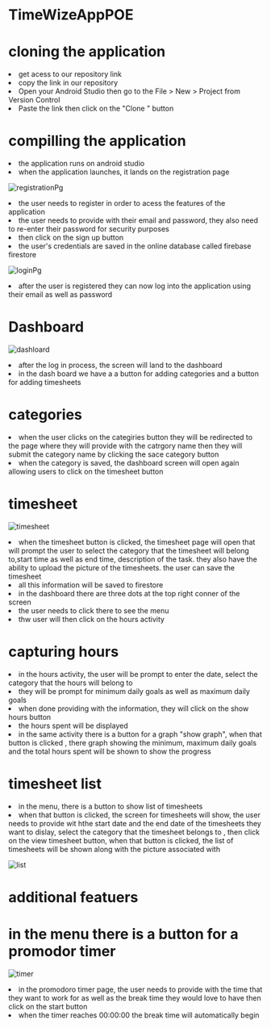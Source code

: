 # TimeWizeAppPOE
<h1>cloning the application</h1>
<li>get acess to our repository link</li></li>
<li>copy the link in our repository </li></li>
<li>Open your Android Studio then go to the File > New > Project from Version Control </li></li>
<li>Paste the link then click on the "Clone " button </li>

<h1>compilling the application </h1>

<li>the application runs on android studio</li>
<li>when the application launches, it lands  on the registration page </li>

![registrationPg](https://github.com/lilithaJVC/TimeWizeAppPOE/assets/104263642/e0e7a546-d1f9-4001-a183-29d772ad3c7f)




<li>the user needs to register in order to acess the features of the application</li>
<li>the user needs to provide with their email and password, they also need to re-enter their password for security purposes</li>
<li>then click on the sign up button </li>
<li>the user's credentials are saved in the online database called firebase firestore</li>

![loginPg](https://github.com/lilithaJVC/TimeWizeAppPOE/assets/104263642/baab4ec7-6ffc-4411-bc76-4aafad693b11)


<li>after the user is registered they can now log into the application using their email as well as password   </li>
<h1>Dashboard</h1

![dashloard](https://github.com/lilithaJVC/TimeWizeAppPOE/assets/104263642/68caab07-7bad-46d9-aab4-fefca9922a9b)



<li>after the log in process, the screen will land to the dashboard</li>
<li>in the dash board we have a a button for adding categories and a button for adding timesheets </li>
<h1>categories</h1>
<li>when the user clicks on the categiries button they will be redirected to the page where they will provide with the catrgory name then they will submit the category name by clicking the sace category button  </li>
<li>when the category is saved, the dashboard screen will open again allowing users to click on the timesheet button</li>
<h1>timesheet</h1>

![timesheet](https://github.com/lilithaJVC/TimeWizeAppPOE/assets/104263642/c62e5f99-7521-4a97-92f7-e18d6970e0b6)

<li>when the timesheet button is clicked, the timesheet page will open that will prompt the user to select the category that the timesheet will belong to,start time as well as end time, description of the task. they also have the ability to upload the picture of the timesheets. the user can save the timesheet  </li>
<li>all this information will be saved to firestore </li>

<li>in the dashboard there are three dots at the top right conner of the screen</li>
<li>the user needs to click there to see the menu</li>
<li>thw user will then click on the hours activity</li>

<h1>capturing hours </h1>
<li>in the hours activity, the user will be prompt to enter the date, select the category that the hours will belong to</li>
<li>they will be prompt for minimum daily goals as well as maximum daily goals</li>
<li>when done providing with the information, they will click on the show hours button</li>
<li>the hours spent will be displayed</li>

<li>in the same activity there is a button for a graph "show graph", when that button is clicked , there graph showing the minimum, maximum daily goals and the total hours spent will be shown to show the progress </li>

<h1>timesheet list </h1>
<li>in the menu, there is a button to show list of timesheets </li>
<li>when that button is clicked, the screen for timesheets will show, the user needs to provide wit hthe start date and the end date of the timesheets they want to dislay, select the category that the timesheet belongs to , then click on the view timesheet button, when that button is clicked, the list of timesheets will be shown along with the picture associated  with </li>

![list](https://github.com/lilithaJVC/TimeWizeAppPOE/assets/104263642/e334c970-80cb-478c-8c46-627777dbccfe)



<h1>additional featuers </h1>
<h1>in the menu there is a button for a promodor timer </h1>

![timer](https://github.com/lilithaJVC/TimeWizeAppPOE/assets/104263642/77aba44d-38ce-4aae-b713-65a0f73be625)

<li>in the promodoro timer page, the user needs to provide with the time that they want to work for as well as the break time they would love to have then click on the start button </li>
<li>when the timer reaches 00:00:00 the break time  will automatically begin </li>





                                                                                                         
                                                                                                         
                                                                                                         
                                                                                                         

